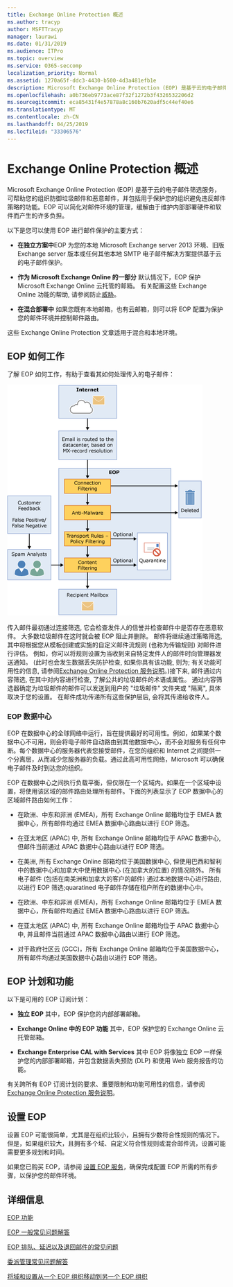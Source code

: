 ```yaml
---
title: Exchange Online Protection 概述
ms.author: tracyp
author: MSFTTracyp
manager: laurawi
ms.date: 01/31/2019
ms.audience: ITPro
ms.topic: overview
ms.service: O365-seccomp
localization_priority: Normal
ms.assetid: 1270a65f-ddc3-4430-b500-4d3a481efb1e
description: Microsoft Exchange Online Protection (EOP) 是基于云的电子邮件筛选服务，可帮助您的组织防御垃圾邮件和恶意邮件，并包括用于保护您的组织避免违反邮件策略的功能。
ms.openlocfilehash: a0b736eb9773ace87f32f1272b3f4326532206d2
ms.sourcegitcommit: eca85431f4e57878a8c160b7620adf5c44ef40e6
ms.translationtype: MT
ms.contentlocale: zh-CN
ms.lasthandoff: 04/25/2019
ms.locfileid: "33306576"
---
```

# <a name="exchange-online-protection-overview"></a>Exchange Online Protection 概述

Microsoft Exchange Online Protection (EOP) 是基于云的电子邮件筛选服务，可帮助您的组织防御垃圾邮件和恶意邮件，并包括用于保护您的组织避免违反邮件策略的功能。EOP 可以简化对邮件环境的管理，缓解由于维护内部部署硬件和软件而产生的许多负担。
  
以下是您可以使用 EOP 进行邮件保护的主要方式：
  
- **在独立方案中**EOP 为您的本地 Microsoft Exchange server 2013 环境、旧版 Exchange server 版本或任何其他本地 SMTP 电子邮件解决方案提供基于云的电子邮件保护。 
    
- **作为 Microsoft Exchange Online 的一部分** 默认情况下，EOP 保护 Microsoft Exchange Online 云托管的邮箱。 有关配置这些 Exchange Online 功能的帮助, 请参阅防止[威胁](../protect-against-threats.md)。 
    
- **在混合部署中** 如果您既有本地邮箱，也有云邮箱，则可以将 EOP 配置为保护您的邮件环境并控制邮件路由。 

这些 Exchange Online Protection 文章适用于混合和本地环境。 
    
## <a name="how-eop-works"></a>EOP 如何工作

了解 EOP 如何工作，有助于查看其如何处理传入的电子邮件：
  
![EOP-处理电子邮件](../media/EOP-email-processing.png)
  
传入邮件最初通过连接筛选, 它会检查发件人的信誉并检查邮件中是否存在恶意软件。 大多数垃圾邮件在这时就会被 EOP 阻止并删除。 邮件将继续通过策略筛选, 其中将根据您从模板创建或实施的自定义邮件流规则 (也称为传输规则) 对邮件进行评估。 例如，你可以将规则设置为当收到来自特定发件人的邮件时向管理器发送通知。 (此时也会发生数据丢失防护检查, 如果你具有该功能, 则为; 有关功能可用性的信息, 请参阅[Exchange Online Protection 服务说明](https://go.microsoft.com/fwlink/p/?LinkId=320619)。)接下来, 邮件通过内容筛选, 在其中对内容进行检查, 了解公共的垃圾邮件的术语或属性。 通过内容筛选器确定为垃圾邮件的邮件可以发送到用户的 "垃圾邮件" 文件夹或 "隔离", 具体取决于您的设置。 在邮件成功传递所有这些保护层后, 会将其传递给收件人。
  
### <a name="eop-datacenters"></a>EOP 数据中心

EOP 在数据中心的全球网络中运行，旨在提供最好的可用性。例如，如果某个数据中心不可用，则会将电子邮件自动路由到其他数据中心，而不会对服务有任何中断。每个数据中心的服务器代表您接受邮件，在您的组织和 Internet 之间提供一个分离层，从而减少您服务器的负载。通过此高可用性网络，Microsoft 可以确保电子邮件及时到达您的组织。 
  
EOP 在数据中心之间执行负载平衡，但仅限在一个区域内。如果在一个区域中设置，将使用该区域的邮件路由处理所有邮件。下面的列表显示了 EOP 数据中心的区域邮件路由如何工作：
  
    
- 在欧洲、中东和非洲 (EMEA)，所有 Exchange Online 邮箱均位于 EMEA 数据中心，所有邮件均通过 EMEA 数据中心路由以进行 EOP 筛选。
    
- 在亚太地区 (APAC) 中, 所有 Exchange Online 邮箱均位于 APAC 数据中心, 但邮件当前通过 APAC 数据中心路由以进行 EOP 筛选。

- 在美洲, 所有 Exchange Online 邮箱均位于美国数据中心, 但使用巴西和智利中的数据中心和加拿大中使用数据中心 (在加拿大的位置) 的情况除外。 所有电子邮件 (包括在南美洲和加拿大的客户的邮件) 通过本地数据中心进行路由, 以进行 EOP 筛选;quaratined 电子邮件存储在租户所在的数据中心中。
    
- 在欧洲、中东和非洲 (EMEA)，所有 Exchange Online 邮箱均位于 EMEA 数据中心，所有邮件均通过 EMEA 数据中心路由以进行 EOP 筛选。
    
- 在亚太地区 (APAC) 中, 所有 Exchange Online 邮箱均位于 APAC 数据中心中, 并且邮件当前通过 APAC 数据中心路由以进行 EOP 筛选。
    
- 对于政府社区云 (GCC)，所有 Exchange Online 邮箱均位于美国数据中心，所有邮件均通过美国数据中心路由以进行 EOP 筛选。
    
## <a name="eop-plans-and-features"></a>EOP 计划和功能

以下是可用的 EOP 订阅计划：
  
- **独立 EOP** 其中，EOP 保护您的内部部署邮箱。 
    
- **Exchange Online 中的 EOP 功能** 其中，EOP 保护您的 Exchange Online 云托管邮箱。 
    
- **Exchange Enterprise CAL with Services** 其中 EOP 将像独立 EOP 一样保护您的内部部署邮箱，并包含数据丢失预防 (DLP) 和使用 Web 服务报告的功能。 
    
有关跨所有 EOP 订阅计划的要求、重要限制和功能可用性的信息，请参阅 [Exchange Online Protection 服务说明](https://go.microsoft.com/fwlink/p/?LinkId=320619)。
  
## <a name="setting-up-eop"></a>设置 EOP

设置 EOP 可能很简单，尤其是在组织比较小，且拥有少数符合性规则的情况下。但是，如果组织较大，且拥有多个域、自定义符合性规则或混合邮件流，设置可能需要更多规划和时间。
  
如果您已购买 EOP，请参阅 [设置 EOP 服务](set-up-your-eop-service.md)，确保完成配置 EOP 所需的所有步骤，以保护您的邮件环境。 
  
## <a name="for-more-information"></a>详细信息

[EOP 功能](eop-features.md)
  
[EOP 一般常见问题解答](eop-general-faq.md)
  
[EOP 排队、延迟以及退回邮件的常见问题](eop-queued-deferred-and-bounced-messages-faq.md)
  
[委派管理常见问题解答](delegated-administration-faq.md)
  
[将域和设置从一个 EOP 组织移动到另一个 EOP 组织](move-domains-and-settings-from-one-eop-organization-to-another-eop-organization.md)
  


